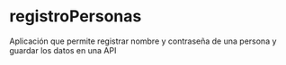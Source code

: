 # registroPersonas
Aplicación que permite registrar nombre y contraseña de una persona y guardar los datos en una API
